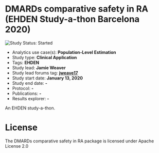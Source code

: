DMARDs comparative safety in RA (EHDEN Study-a-thon Barcelona 2020)
=================

<img src="https://img.shields.io/badge/Study%20Status-Started-blue.svg" alt="Study Status: Started">

- Analytics use case(s): **Population-Level Estimation**
- Study type: **Clinical Application**
- Tags: **EHDEN**
- Study lead: **Jamie Weaver**
- Study lead forums tag: **[jweave17](https://forums.ohdsi.org/u/jweave17)**
- Study start date: **January 13, 2020**
- Study end date: **-**
- Protocol: **-**
- Publications: **-**
- Results explorer: **-**

An EHDEN study-a-thon.

License
=======

The DMARDs comparative safety in RA package is licensed under Apache License 2.0

